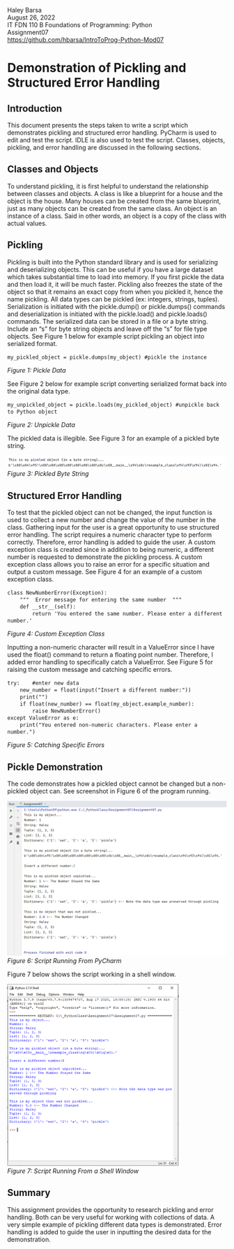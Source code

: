 Haley Barsa  
August 26, 2022  
IT FDN 110 B Foundations of Programming: Python  
Assignment07  
https://github.com/hbarsa/IntroToProg-Python-Mod07  

# Demonstration of Pickling and Structured Error Handling

## Introduction
This document presents the steps taken to write a script which demonstrates pickling and structured error handling. PyCharm is used to edit and test the script. IDLE is also used to test the script. Classes, objects, pickling, and error handling are discussed in the following sections. 

## Classes and Objects
To understand pickling, it is first helpful to understand the relationship between classes and objects. A class is like a blueprint for a house and the object is the house. Many houses can be created from the same blueprint, just as many objects can be created from the same class. An object is an instance of a class. Said in other words, an object is a copy of the class with actual values. 

## Pickling
Pickling is built into the Python standard library and is used for serializing and deserializing objects. This can be useful if you have a large dataset which takes substantial time to load into memory. If you first pickle the data and then load it, it will be much faster. Pickling also freezes the state of the object so that it remains an exact copy from when you pickled it, hence the name pickling. All data types can be pickled (ex: integers, strings, tuples). Serialization is initiated with the pickle.dump() or pickle.dumps() commands and deserialization is initiated with the pickle.load()  and pickle.loads() commands. The serialized data can be stored in a file or a byte string. Include an “s” for byte string objects and leave off the “s” for file type objects. See Figure 1 below for example script pickling an object into serialized format. 

```
my_pickled_object = pickle.dumps(my_object) #pickle the instance
``` 
*Figure 1: Pickle Data*  

See Figure 2 below for example script converting serialized format back into the original data type.

```
my_unpickled_object = pickle.loads(my_pickled_object) #unpickle back to Python object
```
*Figure 2: Unpickle Data*  

The pickled data is illegible. See Figure 3 for an example of a pickled byte string.

![Pickled Byte String](https://github.com/hbarsa/IntroToProg-Python-Mod07/blob/main/docs/byte%20string.png "Pickled Byte String")  
*Figure 3: Pickled Byte String*

## Structured Error Handling
To test that the pickled object can not be changed, the input function is used to collect a new number and change the value of the number in the class. Gathering input for the user is a great opportunity to use structured error handling. The script requires a numeric character type to perform correctly. Therefore, error handling is added to guide the user. A custom exception class is created since in addition to being numeric, a different number is requested to demonstrate the pickling process. A custom exception class allows you to raise an error for a specific situation and output a custom message. See Figure 4 for an example of a custom exception class.

```
class NewNumberError(Exception):
    """  Error message for entering the same number  """
    def __str__(self):
        return 'You entered the same number. Please enter a different number.'
```
*Figure 4: Custom Exception Class*

Inputting a non-numeric character will result in a ValueError since I have used the float() command to return a floating point number. Therefore, I added error handling to specifically catch a ValueError. See Figure 5 for raising the custom message and catching specific errors. 

```
try:    #enter new data
    new_number = float(input("Insert a different number:"))
    print("")
    if float(new_number) == float(my_object.example_number):
        raise NewNumberError()
except ValueError as e:
    print("You entered non-numeric characters. Please enter a number.")
```
*Figure 5: Catching Specific Errors*

## Pickle Demonstration
The code demonstrates how a pickled object cannot be changed but a non-pickled object can. See screenshot in Figure 6 of the program running. 

![Script Running from Pycharm](https://github.com/hbarsa/IntroToProg-Python-Mod07/blob/main/docs/pycharm.png "Script Running from Pycharm")  
*Figure 6: Script Running From PyCharm*

Figure 7 below shows the script working in a shell window.

![Script Running From a Shell Window](https://github.com/hbarsa/IntroToProg-Python-Mod07/blob/main/docs/shell.png "Script Running From a Shell Window")  
*Figure 7: Script Running From a Shell Window*

## Summary
This assignment provides the opportunity to research pickling and error handling. Both can be very useful for working with collections of data. A very simple example of pickling different data types is demonstrated. Error handling is added to guide the user in inputting the desired data for the demonstration. 

